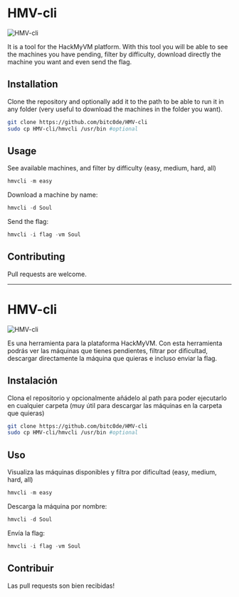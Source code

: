 # HMV-cli

![HMV-cli](https://i.ibb.co/7V7vPVs/unknown.png)

It is a tool for the HackMyVM platform. 
With this tool you will be able to see the machines you have pending, filter by difficulty, download directly the machine you want and even send the flag.

## Installation

Clone the repository and optionally add it to the path to be able to run it in any folder (very useful to download the machines in the folder you want).

```bash
git clone https://github.com/bitc0de/HMV-cli
sudo cp HMV-cli/hmvcli /usr/bin #optional
```

## Usage
See available machines, and filter by difficulty (easy, medium, hard, all)

```python
hmvcli -m easy
```
Download a machine by name:

```python
hmvcli -d Soul
```
Send the flag:
```python
hmvcli -i flag -vm Soul
```

## Contributing
Pull requests are welcome. 


---


# HMV-cli

![HMV-cli](https://i.ibb.co/7V7vPVs/unknown.png)

Es una herramienta para la plataforma HackMyVM. 
Con esta herramienta podrás ver las máquinas que tienes pendientes, filtrar por dificultad, descargar directamente la máquina que quieras e incluso enviar la flag.

## Instalación

Clona el repositorio y opcionalmente añádelo al path para poder ejecutarlo en cualquier carpeta (muy útil para descargar las máquinas en la carpeta que quieras)

```bash
git clone https://github.com/bitc0de/HMV-cli
sudo cp HMV-cli/hmvcli /usr/bin #optional
```

## Uso
Visualiza las máquinas disponibles y filtra por dificultad (easy, medium, hard, all)

```python
hmvcli -m easy
```
Descarga la máquina por nombre:

```python
hmvcli -d Soul
```
Envía la flag:
```python
hmvcli -i flag -vm Soul
```

## Contribuir
Las pull requests son bien recibidas!
